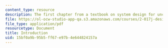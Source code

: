 ```yaml
---
content_type: resource
description: The first chapter from a textbook on system design for uncertainty.
file: https://ol-ocw-studio-app-qa.s3.amazonaws.com/courses/2-017j-design-of-electromechanical-robotic-systems-fall-2009/15bf0a9b95b5ff67e97b4e644824157a_MIT2_017JF09_ch01.pdf
file_type: application/pdf
resourcetype: Document
title: Introduction
uid: 15bf0a9b-95b5-ff67-e97b-4e644824157a
---
```

